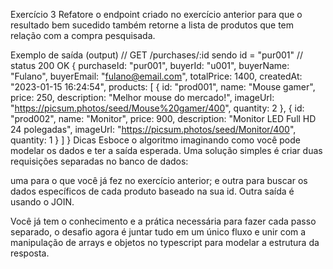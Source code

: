 Exercício 3
Refatore o endpoint criado no exercício anterior para que o resultado bem sucedido também retorne a lista de produtos que tem relação com a compra pesquisada.

Exemplo de saída (output)
// GET /purchases/:id sendo id = "pur001"
// status 200 OK
{
    purchaseId: "pur001",
    buyerId: "u001",
    buyerName: "Fulano",
    buyerEmail: "fulano@email.com",
    totalPrice: 1400,
    createdAt: "2023-01-15 16:24:54",
    products: [
        {
            id: "prod001",
            name: "Mouse gamer",
            price: 250,
            description: "Melhor mouse do mercado!",
            imageUrl: "https://picsum.photos/seed/Mouse%20gamer/400",
            quantity: 2
        },
        {
            id: "prod002",
            name: "Monitor",
            price: 900,
            description: "Monitor LED Full HD 24 polegadas",
            imageUrl: "https://picsum.photos/seed/Monitor/400",
            quantity: 1
        }
    ]
}
Dicas
Esboce o algoritmo imaginando como você pode modelar os dados e ter a saída esperada.
Uma solução simples é criar duas requisições separadas no banco de dados:

uma para o que você já fez no exercício anterior;
e outra para buscar os dados específicos de cada produto baseado na sua id.
Outra saída é usando o JOIN.

Você já tem o conhecimento e a prática necessária para fazer cada passo separado, o desafio agora é juntar tudo em um único fluxo e unir com a manipulação de arrays e objetos no typescript para modelar a estrutura da resposta.